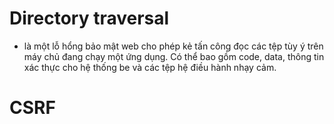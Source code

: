 # Directory traversal 

- là một lỗ hổng bảo mật web cho phép kẻ tấn công đọc các tệp tùy ý trên máy chủ đang chạy một ứng dụng. Có thể bao gồm code, data, thông tin xác thực cho hệ thống be và các tệp hệ điều hành nhạy cảm. 

# CSRF

